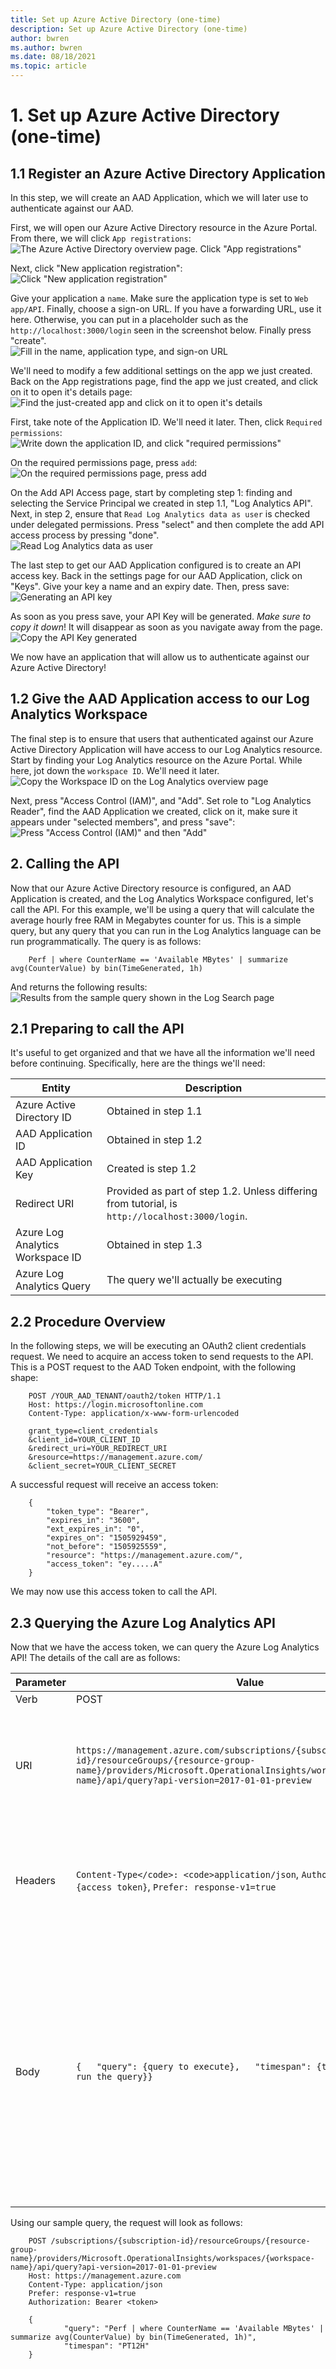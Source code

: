 ```yaml
---
title: Set up Azure Active Directory (one-time)
description: Set up Azure Active Directory (one-time)
author: bwren
ms.author: bwren
ms.date: 08/18/2021
ms.topic: article
---
```

# 1. Set up Azure Active Directory (one-time)

## 1.1 Register an Azure Active Directory Application

In this step, we will create an AAD Application, which we will later use to authenticate against our AAD.

First, we will open our Azure Active Directory resource in the Azure Portal. From there, we will click `App registrations`:  
![The Azure Active Directory overview page. Click "App registrations"](media/arm-api/app-registrations-menu.png)

Next, click "New application registration":  
![Click "New application registration"](media/arm-api/new-app-registration-menu.png)

Give your application a `name`. Make sure the application type is set to `Web app/API`. Finally, choose a sign-on URL. If you have a forwarding URL, use it here. Otherwise, you can put in a placeholder such as the `http://localhost:3000/login` seen in the screenshot below. Finally press "create".  
![Fill in the name, application type, and sign-on URL](media/arm-api/app-details.png)

We'll need to modify a few additional settings on the app we just created. Back on the App registrations page, find the app we just created, and click on it to open it's details page:  
![Find the just-created app and click on it to open it's details](media/arm-api/app-registrations.png)

First, take note of the Application ID. We'll need it later. Then, click `Required permissions`: ![Write down the application ID, and click "required permissions"](media/arm-api/required-permissions-menu.png)

On the required permissions page, press `add`: ![On the required permissions page, press add](media/arm-api/add-api-access-button.png)

On the Add API Access page, start by completing step 1: finding and selecting the Service Principal we created in step 1.1, "Log Analytics API". Next, in step 2, ensure that `Read Log Analytics data as user` is checked under delegated permissions. Press "select" and then complete the add API access process by pressing "done".  
![Read Log Analytics data as user](media/arm-api/delegated-permissions.png)

The last step to get our AAD Application configured is to create an API access key. Back in the settings page for our AAD Application, click on "Keys". Give your key a name and an expiry date. Then, press save:  
![Generating an API key](media/arm-api/generate-api-key.png)

As soon as you press save, your API Key will be generated. *Make sure to copy it down*\! It will disappear as soon as you navigate away from the page.  
![Copy the API Key generated](media/arm-api/copy-api-key.png)

We now have an application that will allow us to authenticate against our Azure Active Directory\!

## 1.2 Give the AAD Application access to our Log Analytics Workspace

The final step is to ensure that users that authenticated against our Azure Active Directory Application will have access to our Log Analytics resource. Start by finding your Log Analytics resource on the Azure Portal. While here, jot down the `workspace ID`. We'll need it later.  
![Copy the Workspace ID on the Log Analytics overview page](media/arm-api/copy-workspace-id.png)

Next, press "Access Control (IAM)", and "Add". Set role to "Log Analytics Reader", find the AAD Application we created, click on it, make sure it appears under "selected members", and press "save":  
![Press "Access Control (IAM)" and then "Add"](media/arm-api/add-permissions.png)

## 2. Calling the API

Now that our Azure Active Directory resource is configured, an AAD Application is created, and the Log Analytics Workspace configured, let's call the API. For this example, we'll be using a query that will calculate the average hourly free RAM in Megabytes counter for us. This is a simple query, but any query that you can run in the Log Analytics language can be run programmatically. The query is as follows:

```
    Perf | where CounterName == 'Available MBytes' | summarize avg(CounterValue) by bin(TimeGenerated, 1h)
```

And returns the following results:  
![Results from the sample query shown in the Log Search page](media/arm-api/14.png)

## 2.1 Preparing to call the API

It's useful to get organized and that we have all the information we'll need before continuing. Specifically, here are the things we'll need:

| Entity                           | Description                                                                                     |
| -------------------------------- | ----------------------------------------------------------------------------------------------- |
| Azure Active Directory ID        | Obtained in step 1.1                                                                            |
| AAD Application ID               | Obtained in step 1.2                                                                            |
| AAD Application Key              | Created is step 1.2                                                                             |
| Redirect URI                     | Provided as part of step 1.2. Unless differing from tutorial, is `http://localhost:3000/login`. |
| Azure Log Analytics Workspace ID | Obtained in step 1.3                                                                            |
| Azure Log Analytics Query        | The query we'll actually be executing                                                           |

## 2.2 Procedure Overview

In the following steps, we will be executing an OAuth2 client credentials request. We need to acquire an access token to send requests to the API. This is a POST request to the AAD Token endpoint, with the following shape:

```
    POST /YOUR_AAD_TENANT/oauth2/token HTTP/1.1
    Host: https://login.microsoftonline.com
    Content-Type: application/x-www-form-urlencoded
    
    grant_type=client_credentials
    &client_id=YOUR_CLIENT_ID
    &redirect_uri=YOUR_REDIRECT_URI
    &resource=https://management.azure.com/
    &client_secret=YOUR_CLIENT_SECRET
```

A successful request will receive an access token:

```
    {
        "token_type": "Bearer",
        "expires_in": "3600",
        "ext_expires_in": "0",
        "expires_on": "1505929459",
        "not_before": "1505925559",
        "resource": "https://management.azure.com/",
        "access_token": "ey.....A"
    }
```

We may now use this access token to call the API.

## 2.3 Querying the Azure Log Analytics API

Now that we have the access token, we can query the Azure Log Analytics API\! The details of the call are as follows:

| Parameter   | Value                                                                     | Notes                                                         |
| ----------- | ------------------------------------------------------------------------- | ------------------------------------------------------------- |
| Verb        | POST                                                                      |                                                               |
| URI         | `https://management.azure.com/subscriptions/{subscription-id}/resourceGroups/{resource-group-name}/providers/Microsoft.OperationalInsights/workspaces/{workspace-name}/api/query?api-version=2017-01-01-preview` | Make sure to replace the all the parameters with appropriate values for your workspace. |
| Headers     | `Content-Type</code>: <code>application/json`, `Authorization`: `Bearer {access token}`, `Prefer: response-v1=true` | Make sure to replace the <code>access token</code> parameter with the one obtained in step 2.2 |
| Body        | `{   "query": {query to execute},   "timespan": {time over which to run the query}}` | Make sure to replace the `query to execute` and `time over which to run your query` with your own. The time is expressed in [ISO8601 duration format](https://en.wikipedia.org/wiki/ISO_8601). For example, to run the query over the last 12 houors, we'd use "PT12H" |

Using our sample query, the request will look as follows:

```
    POST /subscriptions/{subscription-id}/resourceGroups/{resource-group-name}/providers/Microsoft.OperationalInsights/workspaces/{workspace-name}/api/query?api-version=2017-01-01-preview
    Host: https://management.azure.com
    Content-Type: application/json
    Prefer: response-v1=true
    Authorization: Bearer <token>
    
    { 
            "query": "Perf | where CounterName == 'Available MBytes' | summarize avg(CounterValue) by bin(TimeGenerated, 1h)",
            "timespan": "PT12H"
    }
```
